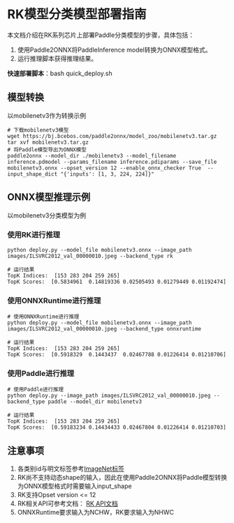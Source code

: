 # RK模型分类模型部署指南
本文档介绍在RK系列芯片上部署Paddle分类模型的步骤，具体包括：  
1. 使用Paddle2ONNX将PaddleInference model转换为ONNX模型格式。
2. 运行推理脚本获得推理结果。  

**快速部署脚本**：bash quick_deploy.sh
## 模型转换
以mobilenetv3作为转换示例
```
# 下载mobilenetv3模型
wget https://bj.bcebos.com/paddle2onnx/model_zoo/mobilenetv3.tar.gz
tar xvf mobilenetv3.tar.gz
# 将Paddle模型导出为ONNX模型
paddle2onnx --model_dir ./mobilenetv3 --model_filename inference.pdmodel --params_filename inference.pdiparams --save_file mobilenetv3.onnx --opset_version 12 --enable_onnx_checker True  --input_shape_dict "{'inputs': [1, 3, 224, 224]}"
```
## ONNX模型推理示例
以mobilenetv3分类模型为例
### 使用RK进行推理
```
python deploy.py --model_file mobilenetv3.onnx --image_path images/ILSVRC2012_val_00000010.jpeg --backend_type rk

# 运行结果
TopK Indices:  [153 283 204 259 265]
TopK Scores:  [0.5834961  0.14819336 0.02505493 0.01279449 0.01192474]
```
### 使用ONNXRuntime进行推理
```
# 使用ONNXRuntime进行推理
python deploy.py --model_file mobilenetv3.onnx --image_path images/ILSVRC2012_val_00000010.jpeg --backend_type onnxruntime

# 运行结果
TopK Indices:  [153 283 204 259 265]
TopK Scores:  [0.5918329  0.1443437  0.02467788 0.01226414 0.01210706]
```
### 使用Paddle进行推理
```
# 使用Paddle进行推理
python deploy.py --image_path images/ILSVRC2012_val_00000010.jpeg --backend_type paddle --model_dir mobilenetv3

# 运行结果
TopK Indices:  [153 283 204 259 265]
TopK Scores:  [0.59183234 0.14434433 0.02467804 0.01226414 0.01210703]
```
## 注意事项
1. 各类别id与明文标签参考[ImageNet标签](https://github.com/PaddlePaddle/PaddleClas/blob/release/2.3/deploy/utils/imagenet1k_label_list.txt)
2. RK尚不支持动态shape的输入，因此在使用Paddle2ONNX将Paddle模型转换为ONNX模型格式时需要输入input_shape
3. RK支持Opset version <= 12
4. RK相关API可参考文档： [RK API文档](https://github.com/rockchip-linux/rknn-toolkit2/blob/master/doc/Rockchip_User_Guide_RKNN_Toolkit2_CN-1.2.0.pdf)  
5. ONNXRuntime要求输入为NCHW，RK要求输入为NHWC
